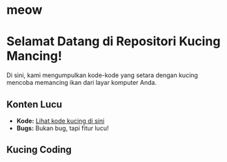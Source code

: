 # meow

# Selamat Datang di Repositori Kucing Mancing!

Di sini, kami mengumpulkan kode-kode yang setara dengan kucing mencoba memancing ikan dari layar komputer Anda. 

## Konten Lucu

- **Kode:** [Lihat kode kucing di sini](#)
- **Bugs:** Bukan bug, tapi fitur lucu!

## Kucing Coding

